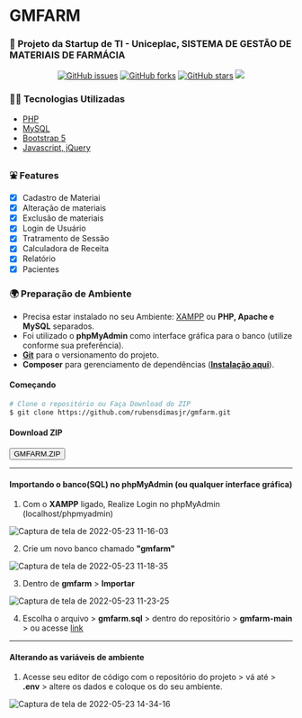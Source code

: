 # GMFARM

### 🚀 Projeto da Startup de TI - Uniceplac, SISTEMA DE GESTÃO DE MATERIAIS DE FARMÁCIA

<div align="center"><a href="https://github.com/rubensdimasjr/gmfarm/issues"><img alt="GitHub issues" src="https://img.shields.io/github/issues/rubensdimasjr/gmfarm"></a>&nbsp<a href="https://github.com/rubensdimasjr/gmfarm/network"><img alt="GitHub forks" src="https://img.shields.io/github/forks/rubensdimasjr/gmfarm"></a>&nbsp<a href="https://github.com/rubensdimasjr/gmfarm/stargazers"><img alt="GitHub stars" src="https://img.shields.io/github/stars/rubensdimasjr/gmfarm"></a>&nbsp<img src="https://img.shields.io/badge/status-in%20progress-blue?style=social&logo=appveyor"></div>

### 👨‍💻 Tecnologias Utilizadas

<ul>
<li><a href="https://www.php.net/">PHP</a></li>
<li><a href="https://www.mysql.com/">MySQL</a></li>
<li><a href="https://getbootstrap.com/">Bootstrap 5</a></li>
<li><a href="https://jquery.com/">Javascript, jQuery</a></li>
</ul>

### ⛲ Features

- [x] Cadastro de Materiai
- [x] Alteração de materiais
- [x] Exclusão de materiais
- [x] Login de Usuário
- [x] Tratramento de Sessão
- [x] Calculadora de Receita
- [x] Relatório
- [x] Pacientes

### 🌍 Preparação de Ambiente

- Precisa estar instalado no seu Ambiente: [XAMPP](https://www.apachefriends.org/pt_br/index.html) ou <b>PHP, Apache e MySQL</b> separados.
- Foi utilizado o <b>phpMyAdmin</b> como interface gráfica para o banco (utilize conforme sua preferência).
- <b>[Git](https://git-scm.com/)</b> para o versionamento do projeto.
- <b>Composer</b> para gerenciamento de dependências (<b>[Instalação aqui](https://getcomposer.org/download/)</b>).

#### Começando

```bash
# Clone o repositório ou Faça Download do ZIP 
$ git clone https://github.com/rubensdimasjr/gmfarm.git
```

#### Download ZIP

<a href="https://github.com/rubensdimasjr/gmfarm/archive/refs/heads/main.zip">
  <button type="button">GMFARM.ZIP</button>
</a>

<hr />

#### Importando o banco(SQL) no phpMyAdmin (ou qualquer interface gráfica)

1. Com o **XAMPP** ligado, Realize Login no phpMyAdmin (localhost/phpmyadmin)

![Captura de tela de 2022-05-23 11-16-03](https://user-images.githubusercontent.com/33848110/169839785-5d8ade5a-97c0-4f56-b454-699646cb1d56.png)

2. Crie um novo banco chamado **"gmfarm"**

![Captura de tela de 2022-05-23 11-18-35](https://user-images.githubusercontent.com/33848110/169840357-595d1cbb-29dd-4986-9091-d2bd3ee5cd1e.png)

3. Dentro de **gmfarm** > **Importar**

![Captura de tela de 2022-05-23 11-23-25](https://user-images.githubusercontent.com/33848110/169841359-e3428670-8f55-4938-8276-de0ecbae7216.png)

4. Escolha o arquivo > **gmfarm.sql** > dentro do repositório > **gmfarm-main** > ou acesse [link](https://github.com/rubensdimasjr/gmfarm/blob/main/gmfarm.sql)

<hr />

#### Alterando as variáveis de ambiente

1. Acesse seu editor de código com o repositório do projeto > vá até > **.env** > altere os dados e coloque os do seu ambiente.

![Captura de tela de 2022-05-23 14-34-16](https://user-images.githubusercontent.com/33848110/169875788-b76693e9-9a26-41e5-8828-0e8de3ca8b9d.png)
